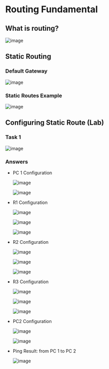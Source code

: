 <!-- This is a template you can use for quick progress days. It removes a lot of the steps we encourage you to share in the longer template 000-DAY-ARTICLE-LONG-TEMPLATE.MD-->

# Routing Fundamental

## What is routing?
![image](https://github.com/user-attachments/assets/a08c6098-c28c-4517-a136-41d046e0c584)


## Static Routing

### Default Gateway
![image](https://github.com/user-attachments/assets/6960d1e5-d507-4b11-bf47-f481af03b205)

### Static Routes Example
![image](https://github.com/user-attachments/assets/7a412286-0a29-4e15-ab61-36b2c828d644)

## Configuring Static Route (Lab)
### Task 1

![image](https://github.com/user-attachments/assets/f982ec15-c6f7-42c3-8925-11e5a2aefec9)

### Answers
- PC 1 Configuration

  ![image](https://github.com/user-attachments/assets/dc46004c-72e7-4484-86b7-ee3608e3e536)
  
  ![image](https://github.com/user-attachments/assets/b984de7f-b17f-4a84-aeb0-d4d91ae2ff42)

- R1 Configuration

  ![image](https://github.com/user-attachments/assets/d0ab1a68-19c3-4b82-bcac-c8f985010c3f)
  
  ![image](https://github.com/user-attachments/assets/61ea06dd-838b-4d65-844e-5e9afaf3f779)

   ![image](https://github.com/user-attachments/assets/6d8d2fff-24cd-47cc-bcbb-ad4421fa19a2)

- R2 Configuration

  ![image](https://github.com/user-attachments/assets/c0aeed51-34cd-4231-a4b2-7e5aea52be1d)

  ![image](https://github.com/user-attachments/assets/8adfb0c8-317c-47cf-aa19-a72616c4dbe3)

  ![image](https://github.com/user-attachments/assets/d4b428cb-09a3-40d9-9331-7a60bb2bc1ad)

- R3 Configuration

  ![image](https://github.com/user-attachments/assets/2b3722ce-cdf7-46bc-bed7-a61f121fad1d)

  ![image](https://github.com/user-attachments/assets/984f551e-4c07-4b52-8b25-efed0b453ca3)

  ![image](https://github.com/user-attachments/assets/79d07714-1342-497f-9e8a-b6308fb12333)

- PC2 Configuration

  ![image](https://github.com/user-attachments/assets/2840af7b-c9a4-414b-884d-5820090f3e2a)

  ![image](https://github.com/user-attachments/assets/65079633-336c-4fba-9871-1b9205709f7a)

- Ping Result: from PC 1 to PC 2

  ![image](https://github.com/user-attachments/assets/3adf9a7c-20a9-42c4-b6f5-9debdebb09d3)

  





  










